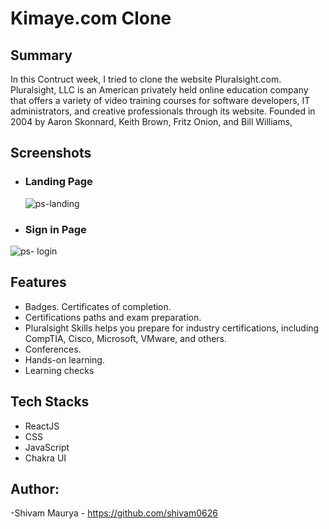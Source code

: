 
# Kimaye.com Clone

## Summary
In this Contruct week, I tried to clone the website Pluralsight.com. Pluralsight, LLC is an American privately held online education company that offers a variety of video training courses for software developers, IT administrators, and creative professionals through its website. Founded in 2004 by Aaron Skonnard, Keith Brown, Fritz Onion, and Bill Williams,

## Screenshots
- ### Landing Page

  ![ps-landing](https://user-images.githubusercontent.com/101569590/193469656-835c5179-1950-4d20-af1b-6b17598e1ab1.PNG)

  
 - ### Sign in Page
 
  ![ps- login](https://user-images.githubusercontent.com/101569590/193469681-4779a94f-cd88-4b12-a7bb-7371ace86575.PNG)

  
## Features

- Badges. Certificates of completion.
- Certifications paths and exam preparation. 
- Pluralsight Skills helps you prepare for industry certifications, including CompTIA, Cisco, Microsoft, VMware, and others. 
- Conferences.
- Hands-on learning.
- Learning checks

## Tech Stacks
- ReactJS
- CSS
- JavaScript
- Chakra UI

## Author:

-Shivam Maurya - https://github.com/shivam0626


